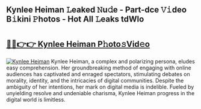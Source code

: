 ## Kynlee Heiman 𝙻eaked 𝙽u𝚍e - Part-dce 𝚅𝚒deo B𝚒kini 𝙿hotos - Hot All 𝙻eaks tdWlo

# <h2><a href="http://ld4y1l.urlbe.top/?page=Kynlee+Heiman">🔗🔗👉👉 Kynlee Heiman P𝚑oto𝚜Vid𝚎o</a></h2>

[![Kynlee Heiman](https://i.imgur.com/eBuTRDB.gif)](http://ld4y1l.urlbe.top/?page=Kynlee+Heiman)
Kynlee Heiman, a complex and polarizing persona, eludes easy comprehension. Her groundbreaking method of engaging with online audiences has captivated and enraged spectators, stimulating debates on morality, identity, and the intricacies of digital communities. Despite the ambiguity of her intentions, her mark on digital media is indelible. Fueled by unyielding resolve and undeniable charisma, Kynlee Heiman progress in the digital world is limitless.
